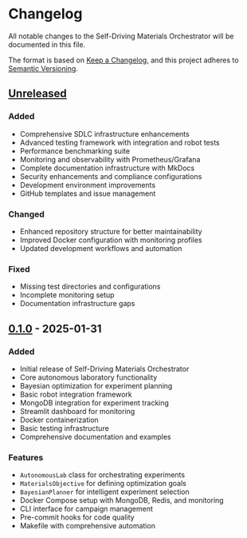 # Changelog

All notable changes to the Self-Driving Materials Orchestrator will be documented in this file.

The format is based on [Keep a Changelog](https://keepachangelog.com/en/1.0.0/),
and this project adheres to [Semantic Versioning](https://semver.org/spec/v2.0.0.html).

## [Unreleased]

### Added
- Comprehensive SDLC infrastructure enhancements
- Advanced testing framework with integration and robot tests
- Performance benchmarking suite
- Monitoring and observability with Prometheus/Grafana
- Complete documentation infrastructure with MkDocs
- Security enhancements and compliance configurations
- Development environment improvements
- GitHub templates and issue management

### Changed
- Enhanced repository structure for better maintainability
- Improved Docker configuration with monitoring profiles
- Updated development workflows and automation

### Fixed
- Missing test directories and configurations
- Incomplete monitoring setup
- Documentation infrastructure gaps

## [0.1.0] - 2025-01-31

### Added
- Initial release of Self-Driving Materials Orchestrator
- Core autonomous laboratory functionality
- Bayesian optimization for experiment planning
- Basic robot integration framework
- MongoDB integration for experiment tracking
- Streamlit dashboard for monitoring
- Docker containerization
- Basic testing infrastructure
- Comprehensive documentation and examples

### Features
- `AutonomousLab` class for orchestrating experiments
- `MaterialsObjective` for defining optimization goals
- `BayesianPlanner` for intelligent experiment selection
- Docker Compose setup with MongoDB, Redis, and monitoring
- CLI interface for campaign management
- Pre-commit hooks for code quality
- Makefile with comprehensive automation

[Unreleased]: https://github.com/terragonlabs/self-driving-materials-orchestrator/compare/v0.1.0...HEAD
[0.1.0]: https://github.com/terragonlabs/self-driving-materials-orchestrator/releases/tag/v0.1.0